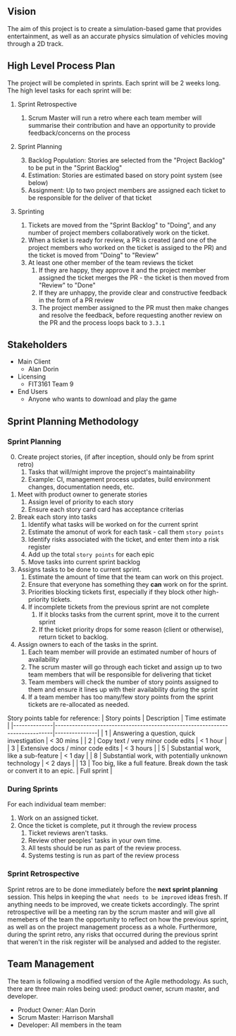 ## Vision

The aim of this project is to create a simulation-based game that provides entertainment, as well as an accurate
physics simulation of vehicles moving through a 2D track.

## High Level Process Plan

The project will be completed in sprints. Each sprint will be 2 weeks long. The high level tasks for each sprint will be:

1. Sprint Retrospective

   1. Scrum Master will run a retro where each team member will summarise their contribution
      and have an opportunity to provide feedback/concerns on the process

2. Sprint Planning

   3. Backlog Population: Stories are selected from the "Project Backlog" to be put in the "Sprint Backlog"
   4. Estimation: Stories are estimated based on story point system (see below)
   5. Assignment: Up to two project members are assigned each ticket to be responsible for the deliver of that ticket

3. Sprinting

   1. Tickets are moved from the "Sprint Backlog" to "Doing", and any number of project members collaboratively work
      on the ticket.
   2. When a ticket is ready for review, a PR is created (and one of the project members who worked on the ticket
      is assiged to the PR) and the ticket is moved from "Doing" to "Review"
   3. At least one other member of the team reviews the ticket
      1. If they are happy, they approve it and the project member assigned the ticket merges the PR - the ticket is then moved
         from "Review" to "Done"
      2. If they are unhappy, the provide clear and constructive feedback in the form of a PR review
      3. The project member assigned to the PR must then make changes and resolve the feedback, before requesting another review
         on the PR and the process loops back to `3.3.1`

## Stakeholders

- Main Client
  - Alan Dorin
- Licensing
  - FIT3161 Team 9
- End Users
  - Anyone who wants to download and play the game

## Sprint Planning Methodology

### Sprint Planning

0. Create project stories, (if after inception, should only be from sprint retro)
   1. Tasks that will/might improve the project's maintainability
   2. Example: CI, management process updates, build environment changes, documentation needs, etc.
1. Meet with product owner to generate stories
   1. Assign level of priority to each story
   2. Ensure each story card card has acceptance criterias
2. Break each story into tasks
   1. Identify what tasks will be worked on for the current sprint
   2. Estimate the amonut of work for each task - call them `story points`
   3. Identify risks associated with the ticket, and enter them into a risk register
   4. Add up the total `story points` for each epic
   5. Move tasks into current sprint backlog
3. Assigns tasks to be done to current sprint.
   1. Estimate the amount of time that the team can work on this project.
   2. Ensure that everyone has something they **can** work on for the sprint.
   3. Priorities blocking tickets first, especially if they block other high-priority tickets.
   4. If incomplete tickets from the previous sprint are not complete
      1. If it blocks tasks from the current sprint, move it to the current sprint
      2. If the ticket priority drops for some reason (client or otherwise), return ticket to backlog.
4. Assign owners to each of the tasks in the sprint.
   1. Each team member will provide an estimated number of hours of availability
   2. The scrum master will go through each ticket and assign up to two team members that will be responsible for delivering that ticket
   3. Team members will check the number of story points assigned to them and ensure it lines up with their availability during the sprint
   4. If a team member has too many/few story points from the sprint tickets are re-allocated as needed.

Story points table for reference:
| Story points | Description | Time estimate |
|--------------|-----------------------------------------------------------------------------|---------------|
| 1 | Answering a question, quick investigation | < 30 mins |
| 2 | Copy text / very minor code edits | < 1 hour |
| 3 | Extensive docs / minor code edits | < 3 hours |
| 5 | Substantial work, like a sub-feature | < 1 day |
| 8 | Substantial work, with potentially unknown technology | < 2 days |
| 13 | Too big, like a full feature. Break down the task or convert it to an epic. | Full sprint |

### During Sprints

For each individual team member:

1. Work on an assigned ticket.
2. Once the ticket is complete, put it through the review process
   1. Ticket reviews aren't tasks.
   2. Review other peoples' tasks in your own time.
   3. All tests should be run as part of the review process.
   4. Systems testing is run as part of the review process

### Sprint Retrospective

Sprint retros are to be done immediately before the **next sprint planning** session. This helps in keeping the `what needs to be improved` ideas fresh. If anything needs to be improved, we create tickets accordingly. The sprint retrospective will be a meeting ran by the scrum master and will
give all memebers of the team the opportunity to reflect on how the previous sprint, as well as on
the project management process as a whole. Furthermore, during the sprint retro, any risks that
occurred during the previous sprint that weren't in the risk register will be analysed and added
to the register.

## Team Management

The team is following a modified version of the Agile methodology. As such, there are three main roles being used: product owner, scrum master, and developer.

- Product Owner: Alan Dorin
- Scrum Master: Harrison Marshall
- Developer: All members in the team
